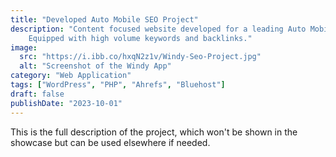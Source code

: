 ```yaml
---
title: "Developed Auto Mobile SEO Project"
description: "Content focused website developed for a leading Auto Mobile client.
    Equipped with high volume keywords and backlinks."
image:
  src: "https://i.ibb.co/hxqN2z1v/Windy-Seo-Project.jpg"
  alt: "Screenshot of the Windy App"
category: "Web Application"
tags: ["WordPress", "PHP", "Ahrefs", "Bluehost"]
draft: false
publishDate: "2023-10-01"
---
```


This is the full description of the project, which won't be shown in the showcase but can be used elsewhere if needed.